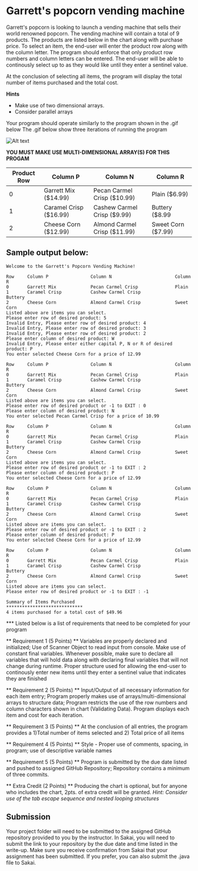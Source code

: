# Garrett's popcorn vending machine

Garrett's popcorn is looking to launch a vending machine that sells their world renowned popcorn.  The vending machine will contain a total of 9 products. 
The products are listed below in the chart along with purchase price.  To select an item, the end-user will enter the product row along with the column letter.
The program should enforce that only product row numbers and column letters can be entered. The end-user will be able to continously select up to  as they would 
like until they enter a sentinel value.
   

At the conclusion of selecting all items, the program will display the total number of items purchased and the total cost.

**Hints**
- Make use of two dimensional arrays.
- Consider parallel arrays



Your program should operate similarly to the program shown in the .gif below
The .gif below show three iterations of running the program

![Alt text](https://instructorc.github.io/site/slides/java/images/ds/prog4_output.gif "Program 4 Execution Example")

**YOU MUST MAKE USE MULTI-DIMENSIONAL ARRAY(S) FOR THIS PROGAM**

| Product Row | Column P               | Column N                       | Column R           |
|-------------|------------------------|--------------------------------|--------------------|
| 0           | Garrett Mix ($14.99)   |  Pecan Carmel Crisp ($10.99)   | Plain ($6.99)      |
| 1           | Caramel Crisp ($16.99) |  Cashew Carmel Crisp ($9.99)   | Buttery ($8.99     |
| 2           | Cheese Corn ($12.99)   |  Almond Carmel Crisp ($11.99)  | Sweet Corn ($7.99) |                           


## Sample output below:
```
Welcome to the Garrett's Popcorn Vending Machine!

Row     Column P                Column N                        Column R
0       Garrett Mix             Pecan Carmel Crisp              Plain
1       Caramel Crisp           Cashew Carmel Crisp             Buttery
2       Cheese Corn             Almond Carmel Crisp             Sweet Corn       
Listed above are items you can select.
Please enter row of desired product: 5
Invalid Entry, Please enter row of desired product: 4
Invalid Entry, Please enter row of desired product: 3
Invalid Entry, Please enter row of desired product: 2
Please enter column of desired product: W
Invalid Entry, Please enter either capital P, N or R of desired product: P
You enter selected Cheese Corn for a price of 12.99

Row     Column P                Column N                        Column R
0       Garrett Mix             Pecan Carmel Crisp              Plain
1       Caramel Crisp           Cashew Carmel Crisp             Buttery
2       Cheese Corn             Almond Carmel Crisp             Sweet Corn       
Listed above are items you can select.
Please enter row of desired product or -1 to EXIT : 0
Please enter column of desired product: N
You enter selected Pecan Carmel Crisp for a price of 10.99

Row     Column P                Column N                        Column R
0       Garrett Mix             Pecan Carmel Crisp              Plain
1       Caramel Crisp           Cashew Carmel Crisp             Buttery
2       Cheese Corn             Almond Carmel Crisp             Sweet Corn       
Listed above are items you can select.
Please enter row of desired product or -1 to EXIT : 2
Please enter column of desired product: P
You enter selected Cheese Corn for a price of 12.99

Row     Column P                Column N                        Column R
0       Garrett Mix             Pecan Carmel Crisp              Plain
1       Caramel Crisp           Cashew Carmel Crisp             Buttery
2       Cheese Corn             Almond Carmel Crisp             Sweet Corn
Listed above are items you can select.
Please enter row of desired product or -1 to EXIT : 2
Please enter column of desired product: P
You enter selected Cheese Corn for a price of 12.99

Row     Column P                Column N                        Column R
0       Garrett Mix             Pecan Carmel Crisp              Plain
1       Caramel Crisp           Cashew Carmel Crisp             Buttery
2       Cheese Corn             Almond Carmel Crisp             Sweet Corn
Listed above are items you can select.
Please enter row of desired product or -1 to EXIT : -1

Summary of Items Purchased
*****************************
4 items purchased for a total cost of $49.96
```



*** Listed below is a list of requirements that need to be completed for your program

** Requirement 1 (5 Points) **
Variables are properly declared and initialized; Use of Scanner Object to read input from console. Make use of constant final variables. 
Whenever possible, make sure to declare all variables that will hold data along with declaring final variables that will not change during runtime.
Proper structure used for allowing the end-user to continously enter new items until they enter a sentinel value that indicates they are finished

** Requirement 2 (5 Points) **
Input/Output of all necessary information for each item entry; Program properly makes use of arrays/multi-dimensional arrays to structure data;
Program restricts the use of the row numbers and column characters shown in chart (Validating Data). Program displays each item and cost for each iteration.

** Requirement 3 (5 Points) **
At the conclusion of all entries, the program provides a 1)Total number of items selected and  2) Total price of all items

** Requirement 4 (5 Points) **
Style - Proper use of comments, spacing, in program; use of descriptive variable names

** Requirement 5 (5 Points) **
Program is submitted by the due date listed and pushed to assigned GitHub Repository; Repository contains a minimum of three commits.

** Extra Credit (2 Points) **
Producing the chart is optional, but for anyone who includes the chart, 2pts. of extra credit will be granted. _Hint: Consider use of the tab escape sequence and nested looping structures_


## Submission
Your project folder will need to be submitted to the assigned GitHub repository provided to you by the instructor. In Sakai, you will need to submit the link to your repository by the due date and time listed in the write-up. Make sure you receive confirmation from Sakai that your assignment has been submitted.
If you prefer, you can also submit the .java file to Sakai.

